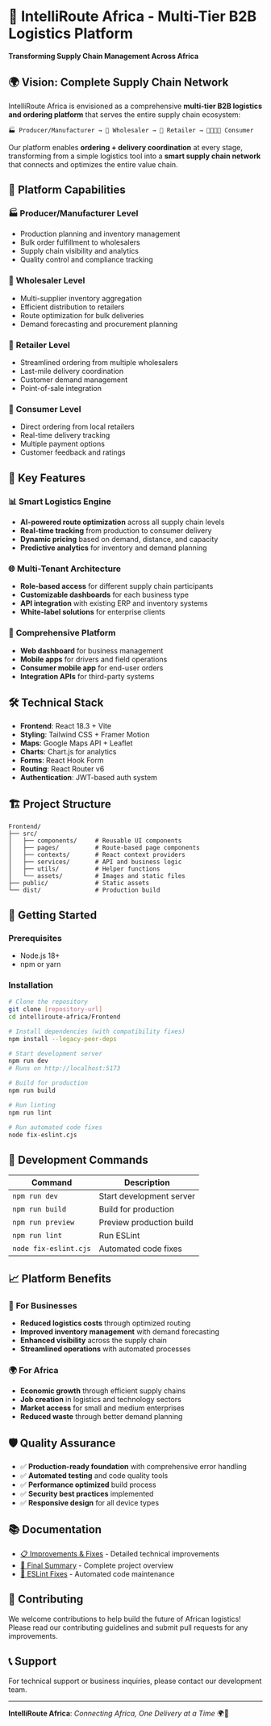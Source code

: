 # 🚚 IntelliRoute Africa - Multi-Tier B2B Logistics Platform

**Transforming Supply Chain Management Across Africa**

## 🌍 Vision: Complete Supply Chain Network

IntelliRoute Africa is envisioned as a comprehensive **multi-tier B2B logistics and ordering platform** that serves the entire supply chain ecosystem:

```
🏭 Producer/Manufacturer → 🏬 Wholesaler → 🛒 Retailer → 👨‍👩‍👧‍👦 Consumer
```

Our platform enables **ordering + delivery coordination** at every stage, transforming from a simple logistics tool into a **smart supply chain network** that connects and optimizes the entire value chain.

## 🎯 Platform Capabilities

### 🏭 **Producer/Manufacturer Level**
- Production planning and inventory management
- Bulk order fulfillment to wholesalers
- Supply chain visibility and analytics
- Quality control and compliance tracking

### 🏬 **Wholesaler Level**
- Multi-supplier inventory aggregation
- Efficient distribution to retailers
- Route optimization for bulk deliveries
- Demand forecasting and procurement planning

### 🛒 **Retailer Level**
- Streamlined ordering from multiple wholesalers
- Last-mile delivery coordination
- Customer demand management
- Point-of-sale integration

### 👥 **Consumer Level**
- Direct ordering from local retailers
- Real-time delivery tracking
- Multiple payment options
- Customer feedback and ratings

## 🚀 Key Features

### 📊 **Smart Logistics Engine**
- **AI-powered route optimization** across all supply chain levels
- **Real-time tracking** from production to consumer delivery
- **Dynamic pricing** based on demand, distance, and capacity
- **Predictive analytics** for inventory and demand planning

### 🌐 **Multi-Tenant Architecture**
- **Role-based access** for different supply chain participants
- **Customizable dashboards** for each business type
- **API integration** with existing ERP and inventory systems
- **White-label solutions** for enterprise clients

### 📱 **Comprehensive Platform**
- **Web dashboard** for business management
- **Mobile apps** for drivers and field operations
- **Consumer mobile app** for end-user orders
- **Integration APIs** for third-party systems

## 🛠️ Technical Stack

- **Frontend**: React 18.3 + Vite
- **Styling**: Tailwind CSS + Framer Motion
- **Maps**: Google Maps API + Leaflet
- **Charts**: Chart.js for analytics
- **Forms**: React Hook Form
- **Routing**: React Router v6
- **Authentication**: JWT-based auth system

## 🏗️ Project Structure

```
Frontend/
├── src/
│   ├── components/     # Reusable UI components
│   ├── pages/          # Route-based page components
│   ├── contexts/       # React context providers
│   ├── services/       # API and business logic
│   ├── utils/          # Helper functions
│   └── assets/         # Images and static files
├── public/             # Static assets
└── dist/               # Production build
```

## 🚦 Getting Started

### Prerequisites
- Node.js 18+ 
- npm or yarn

### Installation

```bash
# Clone the repository
git clone [repository-url]
cd intelliroute-africa/Frontend

# Install dependencies (with compatibility fixes)
npm install --legacy-peer-deps

# Start development server
npm run dev
# Runs on http://localhost:5173

# Build for production
npm run build

# Run linting
npm run lint

# Run automated code fixes
node fix-eslint.cjs
```

## 🔧 Development Commands

| Command | Description |
|---------|-------------|
| `npm run dev` | Start development server |
| `npm run build` | Build for production |
| `npm run preview` | Preview production build |
| `npm run lint` | Run ESLint |
| `node fix-eslint.cjs` | Automated code fixes |

## 📈 Platform Benefits

### 🎯 **For Businesses**
- **Reduced logistics costs** through optimized routing
- **Improved inventory management** with demand forecasting
- **Enhanced visibility** across the supply chain
- **Streamlined operations** with automated processes

### 🌍 **For Africa**
- **Economic growth** through efficient supply chains
- **Job creation** in logistics and technology sectors
- **Market access** for small and medium enterprises
- **Reduced waste** through better demand planning

## 🛡️ Quality Assurance

- ✅ **Production-ready foundation** with comprehensive error handling
- ✅ **Automated testing** and code quality tools
- ✅ **Performance optimized** build process
- ✅ **Security best practices** implemented
- ✅ **Responsive design** for all device types

## 📚 Documentation

- [📋 Improvements & Fixes](./IMPROVEMENTS.md) - Detailed technical improvements
- [🎉 Final Summary](./FINAL_SUMMARY.md) - Complete project overview
- [🔧 ESLint Fixes](./fix-eslint.cjs) - Automated code maintenance

## 🤝 Contributing

We welcome contributions to help build the future of African logistics! Please read our contributing guidelines and submit pull requests for any improvements.

## 📞 Support

For technical support or business inquiries, please contact our development team.

---

**IntelliRoute Africa**: *Connecting Africa, One Delivery at a Time* 🌍🚚
